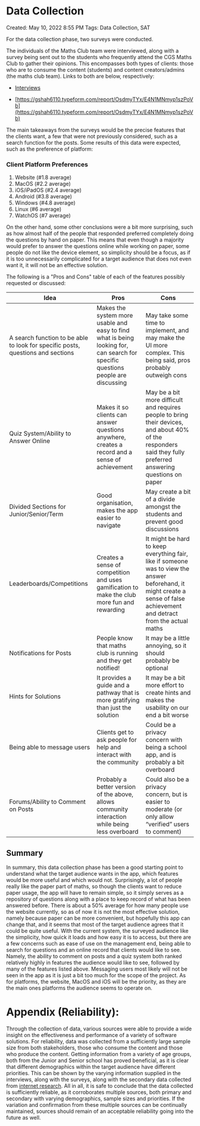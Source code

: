 # Data Collection

Created: May 10, 2022 8:55 PM
Tags: Data Collection, SAT

For the data collection phase, two surveys were conducted.

The individuals of the Maths Club team were interviewed, along with a survey being sent out to the students who
frequently attend the CGS Maths Club to gather their opinions. This encompasses both types of clients: those who are to
consume the content (students) and content creators/admins (the maths club team). Links to both are below, respectively:

- [Interviews](Interviews.md)

- [https://gshah6110.typeform.com/report/OsdmyTYx/E4N1MNmyp1szPoVb](https://gshah6110.typeform.com/report/OsdmyTYx/E4N1MNmyp1szPoVb)

The main takeaways from the surveys would be the precise features that the clients want, a few that were not previously
considered, such as a search function for the posts. Some results of this data were expected, such as the preference of
platform:

### Client Platform Preferences

1. Website (#1.8 average)
2. MacOS (#2.2 average)
3. iOS/iPadOS (#2.4 average)
4. Android (#3.8 average)
5. Windows (#4.8 average)
6. Linux (#6 average)
7. WatchOS (#7 average)

On the other hand, some other conclusions were a bit more surprising, such as how almost half of the people that
responded preferred completely doing the questions by hand on paper. This means that even though a majority would prefer
to answer the questions online while working on paper, some people do not like the device element, so simplicity should
be a focus, as if it is too unnecessarily complicated for a target audience that does not even want it, it will not be
an effective solution.

The following is a "Pros and Cons" table of each of the features possibly requested or discussed:

| Idea                                                                            | Pros                                                                                                                             | Cons                                                                                                                                                                        |
|---------------------------------------------------------------------------------|----------------------------------------------------------------------------------------------------------------------------------|-----------------------------------------------------------------------------------------------------------------------------------------------------------------------------|
| A search function to be able to look for specific posts, questions and sections | Makes the system more usable and easy to find what is being looking for, can search for specific questions people are discussing | May take some time to implement, and may make the UI more complex. This being said, pros probably outweigh cons                                                             |
| Quiz System/Ability to Answer Online                                            | Makes it so clients can answer questions anywhere, creates a record and a sense of achievement                                   | May be a bit more difficult and requires people to bring their devices, and about 40% of the responders said they fully preferred answering questions on paper              |
| Divided Sections for Junior/Senior/Term                                         | Good organisation, makes the app easier to navigate                                                                              | May create a bit of a divide amongst the students and prevent good discussions                                                                                              |
| Leaderboards/Competitions                                                       | Creates a sense of competition and uses gamification to make the club more fun and rewarding                                     | It might be hard to keep everything fair, like if someone was to view the answer beforehand, it might create a sense of false achievement and detract from the actual maths |
| Notifications for Posts                                                         | People know that maths club is running and they get notified!                                                                    | It may be a little annoying, so it should probably be optional                                                                                                              |
| Hints for Solutions                                                             | It provides a guide and a pathway that is more gratifying than just the solution                                                 | It may be a bit more effort to create hints and makes the usability on our end a bit worse                                                                                  |
| Being able to message users                                                     | Clients get to ask people for help and interact with the community                                                               | Could be a privacy concern with being a school app, and is probably a bit overboard                                                                                         |
| Forums/Ability to Comment on Posts                                              | Probably a better version of the above, allows community interaction while being less overboard                                  | Could also be a privacy concern, but is easier to moderate (or only allow “verified” users to comment)                                                                      |

## Summary

In summary, this data collection phase has been a good starting point to understand what the target audience wants in
the app, which features would be more useful and which would not. Surprisingly, a lot of people really like the paper
part of maths, so though the clients want to reduce paper usage, the app will have to remain simple, so it simply serves
as a repository of questions along with a place to keep record of what has been answered before. There is about a 50%
average for how many people use the website currently, so as of now it is not the most effective solution, namely
because paper can be more convenient, but hopefully this app can change that, and it seems that most of the target
audience agrees that it could be quite useful. With the current system, the surveyed audience like the simplicity, how
quick it loads and how easy it is to access, but there are a few concerns such as ease of use on the management end,
being able to search for questions and an online record that clients would like to see. Namely, the ability to comment
on posts and a quiz system both ranked relatively highly in features the audience would like to see, followed by many of
the features listed above. Messaging users most likely will not be seen in the app as it is just a bit too much for the
scope of the project. As for platforms, the website, MacOS and iOS will be the priority, as they are the main ones
platforms the audience seems to operate on.

# Appendix (Reliability):

Through the collection of data, various sources were able to provide a wide insight on the effectiveness and performance
of a variety of software solutions. For reliability, data was collected from a sufficiently large sample size from both
stakeholders, those who consume the content and those who produce the content. Getting information from a variety of age
groups, both from the Junior and Senior school has proved beneficial, as it is clear that different demographics within
the target audience have different priorities. This can be shown by the varying information supplied in the interviews,
along with the surveys, along with the secondary data collected from [internet research](Research.md). All in all, it is
safe to conclude that the data collected is sufficiently reliable, as it corroborates multiple sources, both primary and
secondary with varying demographics, sample sizes and priorities. If the variation and confirmation from these multiple
sources can be continually maintained, sources should remain of an acceptable reliability going into the future as well.